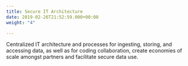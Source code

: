```yaml
---
title: Secure IT Architecture
date: 2019-02-26T21:52:59.000+00:00
weight: "4"

---
```

Centralized IT architecture and processes for ingesting, storing, and accessing data, as well as for coding collaboration, create economies of scale amongst partners and facilitate secure data use. 